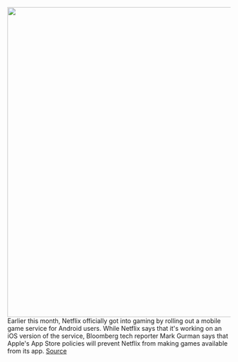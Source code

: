 <img src='https://cdn.vox-cdn.com/thumbor/fQvGs2RU98Sp8oMoNaPm7Paz_bI=/0x0:960x532/1200x800/filters:focal(404x190:556x342)/cdn.vox-cdn.com/uploads/chorus_image/image/70108590/Screen_Shot_2021_11_02_at_1.24.40_PM.0.png' width='700px' /><br/>
Earlier this month, Netflix officially got into gaming by rolling out a mobile game service for Android users. While Netflix says that it's working on an iOS version of the service, Bloomberg tech reporter Mark Gurman says that Apple's App Store policies will prevent Netflix from making games available from its app.
<a href='https://www.theverge.com/2021/11/7/22768521/netflix-reportedly-make-games-available-app-store'> Source <a/>